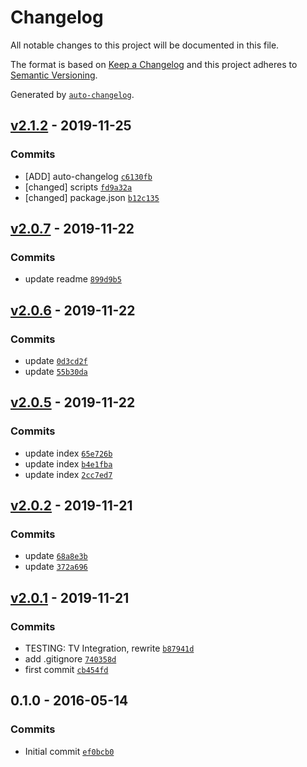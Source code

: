 # Changelog

All notable changes to this project will be documented in this file.

The format is based on [Keep a Changelog](https://keepachangelog.com/en/1.0.0/)
and this project adheres to [Semantic Versioning](https://semver.org/spec/v2.0.0.html).

Generated by [`auto-changelog`](https://github.com/CookPete/auto-changelog).

## [v2.1.2](https://github.com/marcelkordek/homebridge-harman-kardon-avr/compare/v2.0.7...v2.1.2) - 2019-11-25

### Commits

- [ADD] auto-changelog [`c6130fb`](https://github.com/marcelkordek/homebridge-harman-kardon-avr/commit/c6130fb3a7776632642c5394a22d467eb376d76f)
- [changed] scripts [`fd9a32a`](https://github.com/marcelkordek/homebridge-harman-kardon-avr/commit/fd9a32afd534d11f92a1438dba274b3ce0ac8709)
- [changed] package.json [`b12c135`](https://github.com/marcelkordek/homebridge-harman-kardon-avr/commit/b12c1354cd0fc469fc00e1b365a1508c9614bfe9)

## [v2.0.7](https://github.com/marcelkordek/homebridge-harman-kardon-avr/compare/v2.0.6...v2.0.7) - 2019-11-22

### Commits

- update readme [`899d9b5`](https://github.com/marcelkordek/homebridge-harman-kardon-avr/commit/899d9b525ce15000d55475f489ae7d521636f282)

## [v2.0.6](https://github.com/marcelkordek/homebridge-harman-kardon-avr/compare/v2.0.5...v2.0.6) - 2019-11-22

### Commits

- update [`0d3cd2f`](https://github.com/marcelkordek/homebridge-harman-kardon-avr/commit/0d3cd2f4424148b8e6b96c7df3078801008dcda3)
- update [`55b30da`](https://github.com/marcelkordek/homebridge-harman-kardon-avr/commit/55b30da05a398e31b7259cedbcc426436d4754bd)

## [v2.0.5](https://github.com/marcelkordek/homebridge-harman-kardon-avr/compare/v2.0.2...v2.0.5) - 2019-11-22

### Commits

- update index [`65e726b`](https://github.com/marcelkordek/homebridge-harman-kardon-avr/commit/65e726b2443e1094f74fb69d284ef8673190a292)
- update index [`b4e1fba`](https://github.com/marcelkordek/homebridge-harman-kardon-avr/commit/b4e1fba7cff405fb9559ab780921bbde02797428)
- update index [`2cc7ed7`](https://github.com/marcelkordek/homebridge-harman-kardon-avr/commit/2cc7ed72f197aaaada1f951e59f044aafc348664)

## [v2.0.2](https://github.com/marcelkordek/homebridge-harman-kardon-avr/compare/v2.0.1...v2.0.2) - 2019-11-21

### Commits

- update [`68a8e3b`](https://github.com/marcelkordek/homebridge-harman-kardon-avr/commit/68a8e3b1e7af902491e0bffb97eb6e0325510731)
- update [`372a696`](https://github.com/marcelkordek/homebridge-harman-kardon-avr/commit/372a696297db898b5c9b42b0de9ff69b2d5dfb76)

## [v2.0.1](https://github.com/marcelkordek/homebridge-harman-kardon-avr/compare/0.1.0...v2.0.1) - 2019-11-21

### Commits

- TESTING: TV Integration, rewrite [`b87941d`](https://github.com/marcelkordek/homebridge-harman-kardon-avr/commit/b87941d12a8b94c1f16cf235c37e94f4a46b3bb1)
- add .gitignore [`740358d`](https://github.com/marcelkordek/homebridge-harman-kardon-avr/commit/740358d8150072a0aa9aeb877a664e53e6bdfc92)
- first commit [`cb454fd`](https://github.com/marcelkordek/homebridge-harman-kardon-avr/commit/cb454fd11ce5a055dab98cca8fd244dac9a31c50)

## 0.1.0 - 2016-05-14

### Commits

- Initial commit [`ef0bcb0`](https://github.com/marcelkordek/homebridge-harman-kardon-avr/commit/ef0bcb0bdc76bc0367be08f9e2cba3999460a189)
